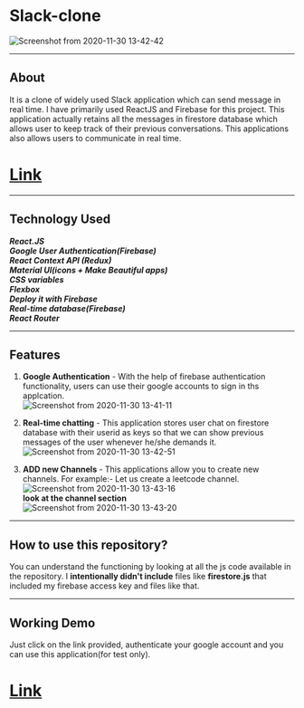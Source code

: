 # Slack-clone   
![Screenshot from 2020-11-30 13-42-42](https://user-images.githubusercontent.com/61156183/100836868-1a8b2f00-3496-11eb-831f-695dfe241fd9.png)
  
___
## About  
It is a clone of widely used Slack application which can send message in real time. I have primarily used ReactJS and Firebase for this project.
This application actually retains all the messages in firestore database which allows user to keep track of their previous conversations. This applications also allows users to communicate in real time.  
# [Link](https://slack-2-1e793.web.app)  
___
## Technology Used  
***React.JS  
Google  User Authentication(Firebase)  
React Context API (Redux)  
Material UI(icons + Make Beautiful apps)  
CSS variables  
Flexbox  
Deploy it with Firebase  
Real-time database(Firebase)  
React Router***  
___
## Features
1. **Google Authentication** - With the help of firebase authentication functionality, users can use their google accounts to sign in ths applcation.  
![Screenshot from 2020-11-30 13-41-11](https://user-images.githubusercontent.com/61156183/100837691-17447300-3497-11eb-8b02-baba69535a91.png)
  
2. **Real-time chatting** - This application stores user chat on firestore database with their userid as keys so that we can show previous messages of the user whenever he/she demands it.  
![Screenshot from 2020-11-30 13-42-51](https://user-images.githubusercontent.com/61156183/100838149-f4668e80-3497-11eb-8405-8322be8726d2.png)  
3. **ADD new Channels** - This applications allow you to create new channels. For example:- Let us create a leetcode channel.
![Screenshot from 2020-11-30 13-43-16](https://user-images.githubusercontent.com/61156183/100838325-3a235700-3498-11eb-9bbc-6e5aec7f695d.png)  
**look at the channel section**  
![Screenshot from 2020-11-30 13-43-20](https://user-images.githubusercontent.com/61156183/100838414-62ab5100-3498-11eb-9759-c49c7918937f.png)
  
___
## How to use this repository?  
You can understand the functioning by looking at all the js code available in the repository. I **intentionally didn't include** files like **firestore.js** that included my firebase access key and files like that.  
___
## Working Demo
Just click on the link provided, authenticate your google account and you can use this application(for test only).  
# [Link](https://slack-2-1e793.web.app)
